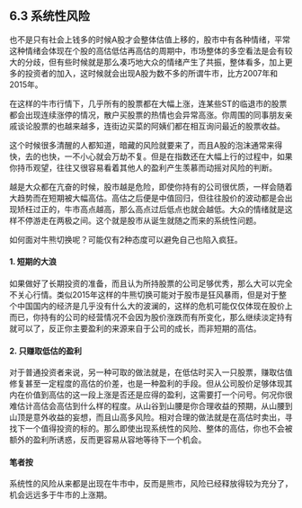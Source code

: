 ## 6.3 系统性风险
也不是只有社会上钱多的时候A股才会整体估值上移的，股市中有各种情绪，平常这种情绪会体现在个股的高估低估再高估的周期中，市场整体的多空看法是会有较大的分歧，但有些时候就是那么凑巧地大众的情绪产生了共振，整体看多，加上更多的投资者的加入，这时候就会出现A股为数不多的所谓牛市，比方2007年和2015年。

在这样的牛市行情下，几乎所有的股票都在大幅上涨，连某些ST的临退市的股票都会出现连续涨停的情况，散户买股票的热情也会异常高涨。你周围的同事朋友亲戚谈论股票的也越来越多，连街边买菜的阿姨们都在相互询问最近的股票收益。

这个时候很多清醒的人都知道，暗藏的风险就要来了，而且A股的泡沫通常来得快，去的也快，一不小心就会万劫不复。但是在指数还在大幅上行的过程中，如果你持币观望，往往又很容易看着其他人的盈利产生羡慕而动摇对风险的判断。

越是大众都在亢奋的时候，股市越是危险，即使你持有的公司很优质，一样会随着大趋势而在短期被大幅高估。高估之后便是中值回归，但往往股价的波动都是会出现矫枉过正的，牛市高点越高，那么高点过后低点也就会越低。大众的情绪就是这样不停游走在两极之间。这个就是股市从诞生就随之而来的系统性问题。

如何面对牛熊切换呢？可能仅有2种态度可以避免自己也陷入疯狂。

#### 1. 短期的大浪
如果做好了长期投资的准备，而且认为所持股票的公司足够优秀，那么大可以完全不关心行情。类似2015年这样的牛熊切换可能对于股市是狂风暴雨，但是对于整个中国国内的经济是几乎没有什么大的波澜的，这样的危机可能仅仅体现在股价上而已，你持有的公司的经营情况不会因为股价涨跌而有所变化，那么继续淡定持有就可以了，反正你主要盈利的来源来自于公司的成长，而非短期的高估。

#### 2. 只赚取低估的盈利
对于普通投资者来说，另一种可取的做法就是，在低估时买入一只股票，赚取估值修复甚至一定程度的高估的价差，也是一种盈利的手段。但从公司股价足够体现其内在价值到高估的这一段上涨是否还是应得的盈利，这需要打一个问号。何况你很难估计高估会高估到什么样的程度。从山谷到山腰是你合理收益的预期，从山腰到山顶是意外收益的妄想，而且山高多风险。相对合理的做法就是在高估时卖出，寻找下一个值得投资的标的。那么即使出现系统性的风险、整体的高估，你也不会被额外的盈利所诱惑，反而更容易从容地等待下一个机会。

#### 笔者按
系统性的风险从来都是出现在牛市中，反而是熊市，风险已经释放得较为充分了，机会远远多于牛市的上涨期。
